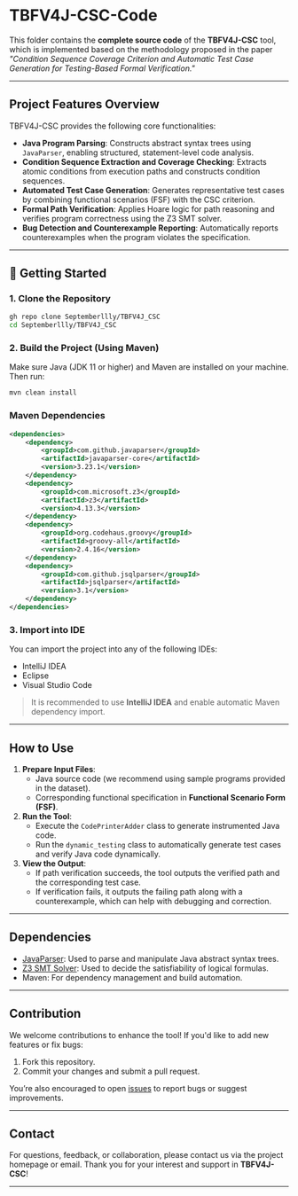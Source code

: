 # TBFV4J-CSC-Code

This folder contains the **complete source code** of the **TBFV4J-CSC** tool, which is implemented based on the methodology proposed in the paper *"Condition Sequence Coverage Criterion and Automatic Test Case Generation for Testing-Based Formal Verification."*

------

## Project Features Overview

TBFV4J-CSC provides the following core functionalities:

- **Java Program Parsing**: Constructs abstract syntax trees using `JavaParser`, enabling structured, statement-level code analysis.
- **Condition Sequence Extraction and Coverage Checking**: Extracts atomic conditions from execution paths and constructs condition sequences.
- **Automated Test Case Generation**: Generates representative test cases by combining functional scenarios (FSF) with the CSC criterion.
- **Formal Path Verification**: Applies Hoare logic for path reasoning and verifies program correctness using the Z3 SMT solver.
- **Bug Detection and Counterexample Reporting**: Automatically reports counterexamples when the program violates the specification.

------

## 🚀 Getting Started

### 1. Clone the Repository

```bash
gh repo clone Septemberllly/TBFV4J_CSC
cd Septemberllly/TBFV4J_CSC
```

### 2. Build the Project (Using Maven)

Make sure Java (JDK 11 or higher) and Maven are installed on your machine. Then run:

```bash
mvn clean install
```

### Maven Dependencies

```xml
<dependencies>
    <dependency>
        <groupId>com.github.javaparser</groupId>
        <artifactId>javaparser-core</artifactId>
        <version>3.23.1</version>
    </dependency>
    <dependency>
        <groupId>com.microsoft.z3</groupId>
        <artifactId>z3</artifactId>
        <version>4.13.3</version>
    </dependency>
    <dependency>
        <groupId>org.codehaus.groovy</groupId>
        <artifactId>groovy-all</artifactId>
        <version>2.4.16</version>
    </dependency>
    <dependency>
        <groupId>com.github.jsqlparser</groupId>
        <artifactId>jsqlparser</artifactId>
        <version>3.1</version>
    </dependency>
</dependencies>
```

### 3. Import into IDE

You can import the project into any of the following IDEs:

- IntelliJ IDEA
- Eclipse
- Visual Studio Code

> It is recommended to use **IntelliJ IDEA** and enable automatic Maven dependency import.

------

##  How to Use

1. **Prepare Input Files**:
   - Java source code (we recommend using sample programs provided in the dataset).
   - Corresponding functional specification in **Functional Scenario Form (FSF)**.
2. **Run the Tool**:
   - Execute the `CodePrinterAdder` class to generate instrumented Java code.
   - Run the `dynamic_testing` class to automatically generate test cases and verify Java code dynamically.
3. **View the Output**:
   - If path verification succeeds, the tool outputs the verified path and the corresponding test case.
   - If verification fails, it outputs the failing path along with a counterexample, which can help with debugging and correction.

------

##  Dependencies

- [JavaParser](https://javaparser.org/): Used to parse and manipulate Java abstract syntax trees.
- [Z3 SMT Solver](https://github.com/Z3Prover/z3): Used to decide the satisfiability of logical formulas.
- Maven: For dependency management and build automation.

------

## Contribution

We welcome contributions to enhance the tool! If you'd like to add new features or fix bugs:

1. Fork this repository.
2. Commit your changes and submit a pull request.

You’re also encouraged to open [issues](https://github.com/your_project/issues) to report bugs or suggest improvements.

------

##  Contact

For questions, feedback, or collaboration, please contact us via the project homepage or email.
 Thank you for your interest and support in **TBFV4J-CSC**!

------

